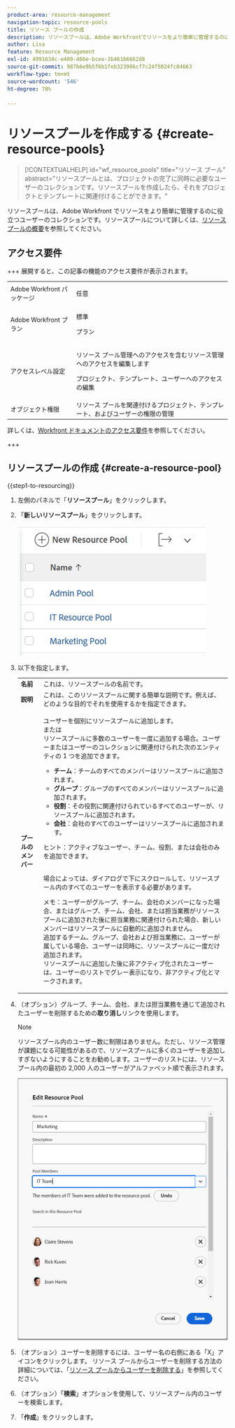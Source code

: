 ```yaml
---
product-area: resource-management
navigation-topic: resource-pools
title: リソース プールの作成
description: リソースプールは、Adobe Workfrontでリソースをより簡単に管理するのに役立つユーザーの集まりです。
author: Lisa
feature: Resource Management
exl-id: 4991634c-e400-466e-bcee-3b461b6662d8
source-git-commit: 987b6e9b5f6b1feb323906cf7c24f5024fc84663
workflow-type: tm+mt
source-wordcount: '546'
ht-degree: 78%

---
```


# リソースプールを作成する {#create-resource-pools}

>[!CONTEXTUALHELP]
>id="wf_resource_pools"
>title="リソース プール"
>abstract="リソースプールとは、プロジェクトの完了に同時に必要なユーザーのコレクションです。リソースプールを作成したら、それをプロジェクトとテンプレートに関連付けることができます。"

リソースプールは、Adobe Workfront でリソースをより簡単に管理するのに役立つユーザーのコレクションです。リソースプールについて詳しくは、[&#x200B; リソースプールの概要](../../../resource-mgmt/resource-planning/resource-pools/work-with-resource-pools.md)を参照してください。

## アクセス要件

+++ 展開すると、この記事の機能のアクセス要件が表示されます。

<table style="table-layout:auto"> 
 <col> 
 <col> 
 <tbody> 
  <tr> 
   <td>Adobe Workfront パッケージ</td> 
   <td><p>任意</p></td> 
  </tr> 
  <tr> 
   <td>Adobe Workfront プラン</td> 
   <td><p>標準</p>
   <p>プラン</p></td>
  </tr> 
  <tr> 
   <td>アクセスレベル設定</td> 
   <td> <p>リソース プール管理へのアクセスを含むリソース管理へのアクセスを編集します</p> <p>プロジェクト、テンプレート、ユーザーへのアクセスの編集</p></td> 
  </tr> 
  <tr> 
   <td>オブジェクト権限</td> 
   <td>リソース プールを関連付けるプロジェクト、テンプレート、およびユーザーの権限の管理</td> 
  </tr> 
 </tbody> 
</table>

詳しくは、[Workfront ドキュメントのアクセス要件](/help/quicksilver/administration-and-setup/add-users/access-levels-and-object-permissions/access-level-requirements-in-documentation.md)を参照してください。

+++

## リソースプールの作成 {#create-a-resource-pool}

{{step1-to-resourcing}}

1. 左側のパネルで「**リソースプール**」をクリックします。
1. 「**新しいリソースプール**」をクリックします。

   ![リソースプール](assets/list-of-resource-pools.png)

1. 以下を指定します。

   <table style="table-layout:auto">
    <col>
    <col>
    <tbody>
     <tr>
      <td role="rowheader"><strong>名前</strong></td>
      <td>これは、リソースプールの名前です。</td>
     </tr>
     <tr>
      <td role="rowheader"><strong>説明</strong></td>
      <td>これは、このリソースプールに関する簡単な説明です。例えば、どのような目的でそれを使用するかを指定できます。</td>
     </tr>
     <tr>
      <td role="rowheader"><strong>プールのメンバー</strong></td>
      <td><p> ユーザーを個別にリソースプールに追加します。<br>または<br>リソースプールに多数のユーザーを一度に追加する場合。ユーザーまたはユーザーのコレクションに関連付けられた次のエンティティの 1 つを追加できます。
        <ul>
         <li><strong>チーム</strong>：チームのすべてのメンバーはリソースプールに追加されます。</li>
         <li><strong>グループ</strong>：グループのすべてのメンバーはリソースプールに追加されます。</li>
         <li><strong>役割</strong>：その役割に関連付けられているすべてのユーザーが、リソースプールに追加されます。</li>
         <li><strong>会社</strong>：会社のすべてのユーザーはリソースプールに追加されます。</li>
        </ul><p>ヒント：アクティブなユーザー、チーム、<span>役割、</span>または会社のみを追加できます。</p><br> 場合によっては、ダイアログで下にスクロールして、リソースプール内のすべてのユーザーを表示する必要があります。
        <p>メモ：ユーザーがグループ、チーム、会社のメンバーになった場合、またはグループ、チーム、会社、または担当業務がリソースプールに追加された後に担当業務に関連付けられた場合、新しいメンバーはリソースプールに自動的に追加されません。<br>追加するチーム、グループ、会社および担当業務に、ユーザーが属している場合、ユーザーは同時に、リソースプールに一度だけ追加されます。<br>リソースプールに追加した後に非アクティブ化されたユーザーは、ユーザーのリストでグレー表示になり、非アクティブ化とマークされます。</p></p></td>
     </tr>
    </tbody>
   </table>

1. （オプション）グループ、チーム、会社、または担当業務を通じて追加されたユーザーを削除するための&#x200B;**取り消し**&#x200B;リンクを使用します。

   >[!NOTE]
   >
   >リソースプール内のユーザー数に制限はありません。ただし、リソース管理が課題になる可能性があるので、リソースプールに多くのユーザーを追加しすぎないようにすることをお勧めします。ユーザーのリストには、リソースプール内の最初の 2,000 人のユーザーがアルファベット順で表示されます。

   ![&#x200B; リソース プールに追加されたユーザー &#x200B;](assets/users-in-resource-pool2.png)

1. （オプション）ユーザーを削除するには、ユーザー名の右側にある「X」アイコンをクリックします。 リソース プールからユーザーを削除する方法の詳細については、「[&#x200B; リソース プールからユーザーを削除する &#x200B;](../../../resource-mgmt/resource-planning/resource-pools/remove-users-from-resource-pool.md)」を参照してください。
1. （オプション）「**検索**」オプションを使用して、リソースプール内のユーザーを検索します。
1. 「**作成**」をクリックします。
